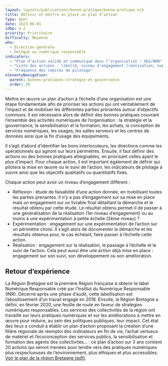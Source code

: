 ```yaml
---
layout: layouts/publications/bonne-pratique/bonne-pratique.njk
title: Définir et mettre en place un plan d’action 
type: bpnr
date: 2023-06-01
idbp: a.2
priority: Prioritaire
difficulty: Moyenne
who:
  - Direction générale
  - Délégué au numérique responsable 
indicators:
  - "Plan d’action validé et communiqué dans l’organisation : OUI/NON"
  - "Liste des actions : libellé, niveau d’engagement (réalisation, expérimentation, réflexion), état d’avancement (à faire, en cours, fini), date d’identification de l’action, date de mise en œuvre etc."
  - "Fréquence des comités de pilotage"
eleventyNavigation:
  parent: bonnes-pratiques-strategie-et-gouvernance
  order: 20
---
```


Mettre en œuvre un plan d’action à l’échelle d’une organisation est une étape fondamentale afin de prioriser les actions qui ont véritablement de l’impact et de mobiliser les différentes parties prenantes autour d’objectifs communs. Il est nécessaire alors de définir des bonnes pratiques couvrant l’ensemble des activités numériques de l’organisation : la stratégie et la gouvernance, la sensibilisation et la formation, les achats, la conception de services numériques, les usages, les salles serveurs et les centres de données ainsi que la fin d’usage des équipements.

Il s’agit d’abord d’identifier les bons interlocuteurs, les directions comme les opérationnels qui agiront sur leurs périmètres. Ensuite, il faut définir des actions ou des bonnes pratiques atteignables, en priorisant celles ayant le plus d’impact. Pour chaque action, il est important également de définir qui pilotera la mise en œuvre ou le suivi de l’action, les indicateurs de pilotage à suivre ainsi que les objectifs qualitatifs ou quantitatifs fixés.

Chaque action peut avoir un niveau d’engagement différent :

* Réflexion : étude de faisabilité d’une action donnée, en mobilisant toutes les parties prenantes. Il n’y a pas d’engagement sur sa mise en place mais un engagement sur un livrable final détaillant la démarche et le résultat obtenu par cette étude. Le résultat obtenu permet-il de passer à une généralisation de la réalisation (1er niveau d’engagement) ou au moins à une expérimentation à petite échelle (2ème niveau) ?
* Expérimentation : engagement sur une expérimentation de l’action sur un périmètre choisi. Il s’agit alors de documenter la démarche et les résultats obtenus pour, le cas échéant, faire passer à l’échelle cette action.
* Réalisation : engagement sur la réalisation, le passage à l’échelle et le suivi de l’action. Cela peut aussi être une action déjà mise en place : engagement sur son suivi, son développement ou son amélioration.

## Retour d’expérience

La Région Bretagne est la première Région française à obtenir le label Numérique Responsable créé par l’Institut du Numérique Responsable (INR). Décerné après une phase d’audit, cette labellisation est l’aboutissement d’un travail engagé en 2018. Ensuite, la Région Bretagne a défini, en février 2020, une feuille de route en faveur de stratégies numériques responsables. Les services des collectivités de la région ont travaillé sur leurs pratiques numériques et sur les améliorations à mettre en œuvre pour réduire, au sein des politiques publiques, leur impact. Cet état des lieux a conduit à établir un plan d’action proposant la création d’une filière régionale de réemploi des ordinateurs en fin de vie, l’achat vertueux de matériel et l’écoconception des services publics, la sensibilisation et formation des agents des collectivités… : ce plan d’action sur 3 ans contient 20 actions qui seront menées pour tendre vers des pratiques numériques plus respectueuses de l’environnement, plus éthiques et plus accessibles. [Voir le plan de la région Bretagne (pdf)](https://www.bretagne.bzh/app/uploads/PlanActions_label_Numerique_responsable_-avril_2021.pdf).
